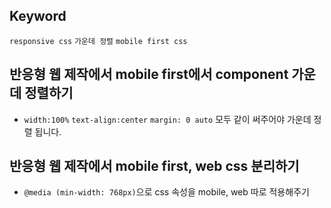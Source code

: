 ## Keyword
`responsive css` `가운데 정렬` `mobile first css`

## 반응형 웹 제작에서 mobile first에서 component 가운데 정렬하기
  - `width:100%` `text-align:center` `margin: 0 auto` 모두 같이 써주어야 가운데 정렬 됩니다.

## 반응형 웹 제작에서 mobile first, web css 분리하기 
  - `@media (min-width: 768px)`으로 css 속성을 mobile, web 따로 적용해주기
